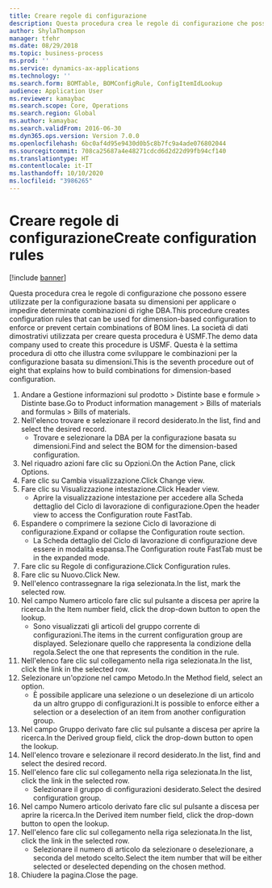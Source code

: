 ```yaml
---
title: Creare regole di configurazione
description: Questa procedura crea le regole di configurazione che possono essere utilizzate per la configurazione basata su dimensioni per applicare o impedire determinate combinazioni di righe DBA.
author: ShylaThompson
manager: tfehr
ms.date: 08/29/2018
ms.topic: business-process
ms.prod: ''
ms.service: dynamics-ax-applications
ms.technology: ''
ms.search.form: BOMTable, BOMConfigRule, ConfigItemIdLookup
audience: Application User
ms.reviewer: kamaybac
ms.search.scope: Core, Operations
ms.search.region: Global
ms.author: kamaybac
ms.search.validFrom: 2016-06-30
ms.dyn365.ops.version: Version 7.0.0
ms.openlocfilehash: 6bc0af4d95e9430d0b5c8b7fc9a4ade076802044
ms.sourcegitcommit: 708ca25687a4e48271cdcd6d2d22d99fb94cf140
ms.translationtype: HT
ms.contentlocale: it-IT
ms.lasthandoff: 10/10/2020
ms.locfileid: "3986265"
---
```

# <a name="create-configuration-rules"></a><span data-ttu-id="ba99b-103">Creare regole di configurazione</span><span class="sxs-lookup"><span data-stu-id="ba99b-103">Create configuration rules</span></span>

[!include [banner](../../includes/banner.md)]

<span data-ttu-id="ba99b-104">Questa procedura crea le regole di configurazione che possono essere utilizzate per la configurazione basata su dimensioni per applicare o impedire determinate combinazioni di righe DBA.</span><span class="sxs-lookup"><span data-stu-id="ba99b-104">This procedure creates configuration rules that can be used for dimension-based configuration to enforce or prevent certain combinations of BOM lines.</span></span> <span data-ttu-id="ba99b-105">La società di dati dimostrativi utilizzata per creare questa procedura è USMF.</span><span class="sxs-lookup"><span data-stu-id="ba99b-105">The demo data company used to create this procedure is USMF.</span></span> <span data-ttu-id="ba99b-106">Questa è la settima procedura di otto che illustra come sviluppare le combinazioni per la configurazione basata su dimensioni.</span><span class="sxs-lookup"><span data-stu-id="ba99b-106">This is the seventh procedure out of eight that explains how to build combinations for dimension-based configuration.</span></span>

1. <span data-ttu-id="ba99b-107">Andare a Gestione informazioni sul prodotto > Distinte base e formule > Distinte base.</span><span class="sxs-lookup"><span data-stu-id="ba99b-107">Go to Product information management > Bills of materials and formulas > Bills of materials.</span></span>
2. <span data-ttu-id="ba99b-108">Nell'elenco trovare e selezionare il record desiderato.</span><span class="sxs-lookup"><span data-stu-id="ba99b-108">In the list, find and select the desired record.</span></span>
    * <span data-ttu-id="ba99b-109">Trovare e selezionare la DBA per la configurazione basata su dimensioni.</span><span class="sxs-lookup"><span data-stu-id="ba99b-109">Find and select the BOM for the dimension-based configuration.</span></span>  
3. <span data-ttu-id="ba99b-110">Nel riquadro azioni fare clic su Opzioni.</span><span class="sxs-lookup"><span data-stu-id="ba99b-110">On the Action Pane, click Options.</span></span>
4. <span data-ttu-id="ba99b-111">Fare clic su Cambia visualizzazione.</span><span class="sxs-lookup"><span data-stu-id="ba99b-111">Click Change view.</span></span>
5. <span data-ttu-id="ba99b-112">Fare clic su Visualizzazione intestazione.</span><span class="sxs-lookup"><span data-stu-id="ba99b-112">Click Header view.</span></span>
    * <span data-ttu-id="ba99b-113">Aprire la visualizzazione intestazione per accedere alla Scheda dettaglio del Ciclo di lavorazione di configurazione.</span><span class="sxs-lookup"><span data-stu-id="ba99b-113">Open the header view to access the Configuration route FastTab.</span></span>  
6. <span data-ttu-id="ba99b-114">Espandere o comprimere la sezione Ciclo di lavorazione di configurazione.</span><span class="sxs-lookup"><span data-stu-id="ba99b-114">Expand or collapse the Configuration route section.</span></span>
    * <span data-ttu-id="ba99b-115">La Scheda dettaglio del Ciclo di lavorazione di configurazione deve essere in modalità espansa.</span><span class="sxs-lookup"><span data-stu-id="ba99b-115">The Configuration route FastTab must be in the expanded mode.</span></span>  
7. <span data-ttu-id="ba99b-116">Fare clic su Regole di configurazione.</span><span class="sxs-lookup"><span data-stu-id="ba99b-116">Click Configuration rules.</span></span>
8. <span data-ttu-id="ba99b-117">Fare clic su Nuovo.</span><span class="sxs-lookup"><span data-stu-id="ba99b-117">Click New.</span></span>
9. <span data-ttu-id="ba99b-118">Nell'elenco contrassegnare la riga selezionata.</span><span class="sxs-lookup"><span data-stu-id="ba99b-118">In the list, mark the selected row.</span></span>
10. <span data-ttu-id="ba99b-119">Nel campo Numero articolo fare clic sul pulsante a discesa per aprire la ricerca.</span><span class="sxs-lookup"><span data-stu-id="ba99b-119">In the Item number field, click the drop-down button to open the lookup.</span></span>
    * <span data-ttu-id="ba99b-120">Sono visualizzati gli articoli del gruppo corrente di configurazioni.</span><span class="sxs-lookup"><span data-stu-id="ba99b-120">The items in the current configuration group are displayed.</span></span> <span data-ttu-id="ba99b-121">Selezionare quello che rappresenta la condizione della regola.</span><span class="sxs-lookup"><span data-stu-id="ba99b-121">Select the one that represents the condition in the rule.</span></span>  
11. <span data-ttu-id="ba99b-122">Nell'elenco fare clic sul collegamento nella riga selezionata.</span><span class="sxs-lookup"><span data-stu-id="ba99b-122">In the list, click the link in the selected row.</span></span>
12. <span data-ttu-id="ba99b-123">Selezionare un'opzione nel campo Metodo.</span><span class="sxs-lookup"><span data-stu-id="ba99b-123">In the Method field, select an option.</span></span>
    * <span data-ttu-id="ba99b-124">È possibile applicare una selezione o un deselezione di un articolo da un altro gruppo di configurazioni.</span><span class="sxs-lookup"><span data-stu-id="ba99b-124">It is possible to enforce either a selection or a deselection of an item from another configuration group.</span></span>  
13. <span data-ttu-id="ba99b-125">Nel campo Gruppo derivato fare clic sul pulsante a discesa per aprire la ricerca.</span><span class="sxs-lookup"><span data-stu-id="ba99b-125">In the Derived group field, click the drop-down button to open the lookup.</span></span>
14. <span data-ttu-id="ba99b-126">Nell'elenco trovare e selezionare il record desiderato.</span><span class="sxs-lookup"><span data-stu-id="ba99b-126">In the list, find and select the desired record.</span></span>
15. <span data-ttu-id="ba99b-127">Nell'elenco fare clic sul collegamento nella riga selezionata.</span><span class="sxs-lookup"><span data-stu-id="ba99b-127">In the list, click the link in the selected row.</span></span>
    * <span data-ttu-id="ba99b-128">Selezionare il gruppo di configurazioni desiderato.</span><span class="sxs-lookup"><span data-stu-id="ba99b-128">Select the desired configuration group.</span></span>  
16. <span data-ttu-id="ba99b-129">Nel campo Numero articolo derivato fare clic sul pulsante a discesa per aprire la ricerca.</span><span class="sxs-lookup"><span data-stu-id="ba99b-129">In the Derived item number field, click the drop-down button to open the lookup.</span></span>
17. <span data-ttu-id="ba99b-130">Nell'elenco fare clic sul collegamento nella riga selezionata.</span><span class="sxs-lookup"><span data-stu-id="ba99b-130">In the list, click the link in the selected row.</span></span>
    * <span data-ttu-id="ba99b-131">Selezionare il numero di articolo da selezionare o deselezionare, a seconda del metodo scelto.</span><span class="sxs-lookup"><span data-stu-id="ba99b-131">Select the item number that will be either selected or deselected depending on the chosen method.</span></span>  
18. <span data-ttu-id="ba99b-132">Chiudere la pagina.</span><span class="sxs-lookup"><span data-stu-id="ba99b-132">Close the page.</span></span>

